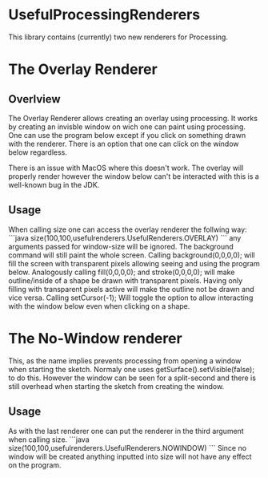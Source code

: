 # UsefulProcessingRenderers

This library contains (currently) two new renderers for Processing.

<h1>The Overlay Renderer</h1>
<h2>Overlview</h2>
The Overlay Renderer allows creating an overlay using processing. It works by creating an invisble window on wich one can paint using processing.
One can use the program below except if you click on something drawn with the renderer. There is an option that one can click on the window below regardless.

There is an issue with MacOS where this doesn't work. The overlay will properly render however the window below can't be interacted with this is a well-known bug in the JDK.
<!--https://bugs.java.com/bugdatabase/view_bug.do?bug_id=8013450--!>
<h2>Usage</h2>
When calling size one can access the overlay renderer the follwing way:
```java
size(100,100,usefulrenderers.UsefulRenderers.OVERLAY)
```
any arguments passed for window-size will be ignored.
The background command will still paint the whole screen. Calling background(0,0,0,0); will fill the screen with transparent pixels allowing seeing and using the program below. Analogously calling fill(0,0,0,0); and stroke(0,0,0,0); will make outline/inside of a shape be drawn with transparent pixels.
Having only filling with transparent pixels active will make the outline not be drawn and vice versa.
Calling setCursor(-1); Will toggle the option to allow interacting with the window below even when clicking on a shape.
<h1>The No-Window renderer</h1>
This, as the name implies prevents processing from opening a window when starting the sketch. Normaly one uses getSurface().setVisible(false); to do this. However the window can be seen for a split-second and there is still overhead when starting the sketch from creating the window.
<h2>Usage</h2>
As with the last renderer one can put the renderer in the third argument when calling size.
```java
size(100,100,usefulrenderers.UsefulRenderers.NOWINDOW)
```
Since no window will be created anything inputted into size will not have any effect on the program.
